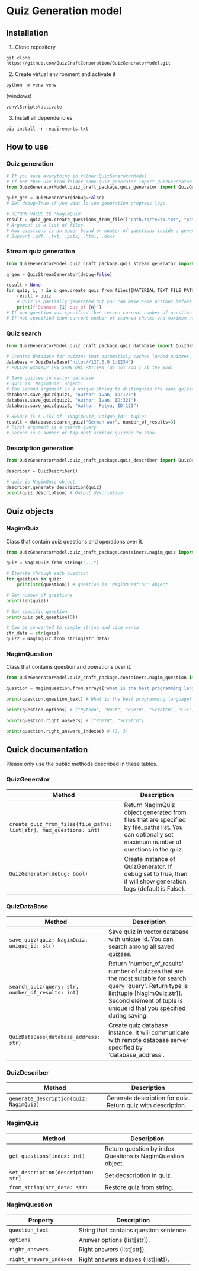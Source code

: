 # Quiz Generation model
## Installation

1. Clone repository
```console
git clone https://github.com/QuizCraftCorporation/QuizGeneratorModel.git
```

2. Create virtual environment and activate it
```console
python -m venv venv
```
(windows)
```console
venv\Scripts\activate
```
3. Install all dependencies
```console
pip install -r requirements.txt
```

## How to use
### Quiz generation

```python
# If you save everything in folder QuizGeneratorModel
# If not then use from folder_name.quiz_generator import QuizGenerator
from QuizGeneratorModel.quiz_craft_package.quiz_generator import QuizGenerator

quiz_gen = QuizGenerator(debug=False)
# Set debug=True if you want to see generation progress logs.

# RETURN VALUE IS 'NagimQuiz'
result = quiz_gen.create_questions_from_file(["path/to/text1.txt", "path/to/text2.pdf"], max_questions=10)
# Argument is a list of files
# Max questions is an upper bound on number of questions inside a generated quiz.
# Support .pdf, .txt, .pptx, .html, .docx

```

### Stream quiz generation

```python
from QuizGeneratorModel.quiz_craft_package.quiz_stream_generator import QuizStreamGenerator

q_gen = QuizStreamGenerator(debug=False)

result = None
for quiz, i, n in q_gen.create_quiz_from_files([MATERIAL_TEXT_FILE_PATH]):
    result = quiz
    # Quiz is partially generated but you can make some actions before next set of questions will be generated!
    print(f"Scanned {i} out of {n}")
# If max question was specified then return current number of question and max question in 'i' and 'n'
# If not specified then current number of scanned chunks and maximum number of chunks

```

### Quiz search
```python
from QuizGeneratorModel.quiz_craft_package.quiz_database import QuizDataBase

# Creates database for quizzes that automaticly caches loaded quizzes. Required for cosine search.
database = QuizDataBase("http://127.0.0.1:1234")
# FOLLOW EXACTLY THE SAME URL PATTERN (do not add / at the end)

# Save quizzes in vector database
# quiz is 'NagimQuiz' object!
# The second argument is a unique string to distinguish the same quizzes form different authors.
database.save_quiz(quiz1, "Author: Ivan, ID:123")
database.save_quiz(quiz2, "Author: Ivan, ID:321")
database.save_quiz(quiz3, "Author: Petya, ID:123")

# RESULT IS A LIST of '(NagimQuiz, unique_id)' tuples
result = database.search_quiz("German war", number_of_results=3)
# First argument is a search query
# Second is a number of top most similar quizzes to show.
```

### Description generation
```python
from QuizGeneratorModel.quiz_craft_package.quiz_describer import QuizDescriber

describer = QuizDescriber()

# quiz is NagimQuiz object
describer.generate_description(quiz)
print(quiz.description) # Output description
```
## Quiz objects
### NagimQuiz
Class that contain quiz questions and operations over it.
```python
from QuizGeneratorModel.quiz_craft_package.containers.nagim_quiz import NagimQuiz

quiz = NagimQuiz.from_string("...")

# Iterate through each question
for question in quiz:
    print(str(question)) # question is 'NagimQuestion' object

# Get number of questions
print(len(quiz))

# Get specific question
print(quiz.get_question(0))

# Can be converted to simple string and vice versa
str_data = str(quiz)
quiz2 = NagimQuiz.from_string(str_data)
```

### NagimQuestion
Class that contains question and operations over it.
```python
from QuizGeneratorModel.quiz_craft_package.containers.nagim_question import NagimQuestion

question = NagimQuestion.from_array(["What is the best programming language?", ["Python", "Rust", "KUMIR", "Scratch", "C++"], ["KUMIR", "Scratch"]])

print(question.question_text) # What is the best programming language?

print(question.options) # ["Python", "Rust", "KUMIR", "Scratch", "C++"]

print(question.right_answers) # ["KUMIR", "Scratch"]

print(question.right_answers_indexes) # [2, 3]
```

## Quick documentation
Please only use the public methods described in these tables.
### QuizGenerator
| Method | Description |
| --- | --- |
| `create_quiz_from_files(file_paths: list[str], max_questions: int)` | Return NagimQuiz object generated from files that are specified by file_paths list. You can optionally set maximum number of questions in the quiz. |
| `QuizGenerator(debug: bool)` | Create instance of QuizGenerator. If debug set to true, then it will show generation logs (default is False). |

### QuizDataBase

| Method | Description |
| --- | --- |
| `save_quiz(quiz: NagimQuiz, unique_id: str)` | Save quiz in vector database with unique id. You can search among all saved quizzes. |
| `search_quiz(query: str, number_of_results: int)` | Return 'number_of_results' number of quizzes that are the most suitable for search query 'query'. Return type is list[tuple [NagimQuiz,str]]. Second element of tuple is unique id that you specified during saving.|
| `QuizDataBase(database_address: str)` | Create quiz database instance. It wiil communicate with remote database server specified by 'database_address'.|

### QuizDescriber

| Method | Description |
| --- | --- |
| `generate_description(quiz: NagimQuiz)` | Generate description for quiz. Return quiz with description. |

### NagimQuiz
| Method | Description |
| --- | --- |
| `get_questions(index: int)` | Return question by index. Questions is NagimQuestion object. |
| `set_description(description: str)` | Set decscription in quiz. |
| `from_string(str_data: str)` | Restore quiz from string. |

### NagimQuestion
| Property | Description |
| --- | --- |
| `question_text` | String that contains question sentence. |
| `options` | Answer options (list[str]).|
| `right_answers` | Right answers (list[str]).|
| `right_answers_indexes` | Right answers indexes (list[**int**]).|